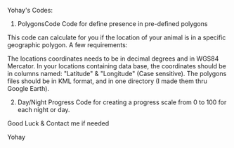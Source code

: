 Yohay's Codes:

1) PolygonsCode
Code for define presence in pre-defined polygons

This code can calculate for you if the location of your animal is in a specific geographic polygon.
A few requirements:

The locations coordinates needs to be in decimal degrees and in WGS84 Mercator.
In your locations containing data base, the coordinates should be in columns named: "Latitude" & "Longitude" (Case sensitive).
The polygons files should be in KML format, and in one directory (I made them thru Google Earth).

2) Day/Night Progress
Code for creating a progress scale from 0 to 100 for each night or day.

Good Luck &
Contact me if needed

Yohay
